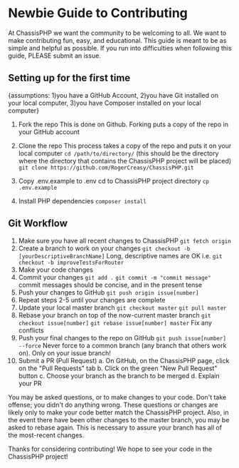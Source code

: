 # Newbie Guide to Contributing

At ChassisPHP we want the community to be welcoming to all. We want to make contributing fun, easy, and educational. This guide is meant to be as simple and helpful as possible. If you run into difficulties when following this guide, PLEASE submit an issue.

## Setting up for the first time
{assumptions: 1)you have a GitHub Account, 2)you have Git installed on your local computer, 3)you have Composer installed on your local computer}
1. Fork the repo
   This is done on Github. Forking puts a copy of the repo in your GitHub account

2. Clone the repo
   This process takes a copy of the repo and puts it on your local computer
   `cd /path/to/directory/` (this should be the directory where the directory that contains the ChassisPHP project will be placed)
   `git clone https://github.com/RogerCreasy/ChassisPHP.git`
3. Copy .env.example to .env
   cd to ChassisPHP project directory
   `cp .env.example`
4. Install PHP dependencies
   `composer install`

## Git Workflow
1. Make sure you have all recent changes to ChassisPHP
   `git fetch origin`
2. Create a branch to work on your changes
   `git checkout -b [yourDescriptiveBranchName]`
   Long, descriptive names are OK
   i.e. `git checkout -b improveTestsForRouter`
3. Make your code changes
4. Commit your changes
   `git add .`
   `git commit -m "commit message"` commit messages should be concise, and in the present tense
5. Push your changes to GitHub
   `git push origin issue[number]`
6. Repeat steps 2-5 until your changes are complete
7. Update your local master branch
   `git checkout master`
   `git pull master`
8. Rebase your branch on top of the now-current master branch
   `git checkout issue[number]`
   `git rebase issue[number] master`
   Fix any conflicts
9. Push your final changes to the repo on GitHub
   `git push issue[number] --force` Never force to a common branch (any branch that others work on). Only on your issue branch!
10. Submit a PR (Pull Request)
    a. On GitHub, on the ChassisPHP page, click on the "Pull Requests" tab
    b. Click on the green "New Pull Request" button
    c. Choose your branch as the branch to be merged
    d. Explain your PR

You may be asked questions, or to make changes to your code. Don't take offense; you didn't do anything wrong. These questions or changes are likely only to make your code better match the ChassisPHP project. Also, in the event there have been other changes to the master branch, you may be asked to rebase again. This is necessary to assure your branch has all of the most-recent changes.

Thanks for considering contributing! We hope to see your code in the ChassisPHP project!




